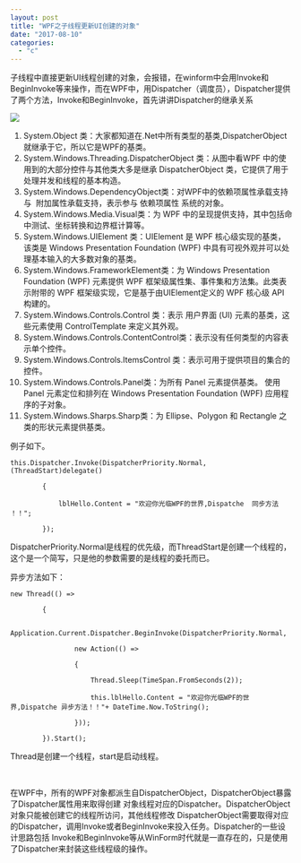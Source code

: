```yaml
---
layout: post
title: "WPF之子线程更新UI创建的对象"
date: "2017-08-10"
categories: 
  - "c"
---
```


子线程中直接更新UI线程创建的对象，会报错，在winform中会用Invoke和BeginInvoke等来操作，而在WPF中，用Dispatcher（调度员），Dispatcher提供了两个方法，Invoke和BeginInvoke，首先讲讲Dispatcher的继承关系

[![](/assets/image/default/061730171423662.png)](http://127.0.0.1/wp-content/uploads/2017/08/061730171423662.png)

1. System.Object 类：大家都知道在.Net中所有类型的基类,DispatcherObject 就继承于它，所以它是WPF的基类。
2. System.Windows.Threading.DispatcherObject 类：从图中看WPF 中的使用到的大部分控件与其他类大多是继承 DispatcherObject 类，它提供了用于处理并发和线程的基本构造。
3. System.Windows.DependencyObject类：对WPF中的依赖项属性承载支持与  附加属性承载支持，表示参与 依赖项属性 系统的对象。
4. System.Windows.Media.Visual类：为 WPF 中的呈现提供支持，其中包括命中测试、坐标转换和边界框计算等。
5. System.Windows.UIElement 类：UIElement 是 WPF 核心级实现的基类，该类是 Windows Presentation Foundation (WPF) 中具有可视外观并可以处理基本输入的大多数对象的基类。
6. System.Windows.FrameworkElement类：为 Windows Presentation Foundation (WPF) 元素提供 WPF 框架级属性集、事件集和方法集。此类表示附带的 WPF 框架级实现，它是基于由UIElement定义的 WPF 核心级 API 构建的。
7. System.Windows.Controls.Control 类：表示 用户界面 (UI) 元素的基类，这些元素使用 ControlTemplate 来定义其外观。
8. System.Windows.Controls.ContentControl类：表示没有任何类型的内容表示单个控件。
9. System.Windows.Controls.ItemsControl 类：表示可用于提供项目的集合的控件。
10. System.Windows.Controls.Panel类：为所有 Panel 元素提供基类。 使用 Panel 元素定位和排列在 Windows Presentation Foundation (WPF) 应用程序的子对象。
11. System.Windows.Sharps.Sharp类：为 Ellipse、Polygon 和 Rectangle 之类的形状元素提供基类。

例子如下。

```
this.Dispatcher.Invoke(DispatcherPriority.Normal, (ThreadStart)delegate()

        {

            lblHello.Content = "欢迎你光临WPF的世界,Dispatche  同步方法 ！！";

        });
```

DispatcherPriority.Normal是线程的优先级，而ThreadStart是创建一个线程的，这个是一个简写，只是他的参数需要的是线程的委托而已。

异步方法如下：

```
new Thread(() =>

        {

            Application.Current.Dispatcher.BeginInvoke(DispatcherPriority.Normal,

                new Action(() =>

                {

                    Thread.Sleep(TimeSpan.FromSeconds(2));

                    this.lblHello.Content = "欢迎你光临WPF的世界,Dispatche 异步方法！！"+ DateTime.Now.ToString();

                }));

        }).Start();
```

Thread是创建一个线程，start是启动线程。

 

在WPF中，所有的WPF对象都派生自DispatcherObject，DispatcherObject暴露了Dispatcher属性用来取得创建 对象线程对应的Dispatcher。DispatcherObject对象只能被创建它的线程所访问，其他线程修改 DispatcherObject需要取得对应的Dispatcher，调用Invoke或者BeginInvoke来投入任务。Dispatcher的一些设计思路包括 Invoke和BeginInvoke等从WinForm时代就是一直存在的，只是使用了Dispatcher来封装这些线程级的操作。
